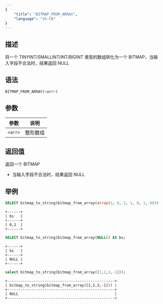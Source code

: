 ```yaml
---
{
    "title": "BITMAP_FROM_ARRAY",
    "language": "zh-CN"
}
---
```


## 描述

将一个 TINYINT/SMALLINT/INT/BIGINT 类型的数组转化为一个 BITMAP，当输入字段不合法时，结果返回 NULL

## 语法

```sql
BITMAP_FROM_ARRAY(<arr>)
```

## 参数

| 参数      | 说明   |
|---------|------|
| `<arr>` | 整形数组 |

## 返回值

返回一个 BITMAP
- 当输入字段不合法时，结果返回 NULL

## 举例

```sql
SELECT bitmap_to_string(bitmap_from_array(array(1, 0, 1, 1, 0, 1, 0))) AS bs;
```

```text
+------+
| bs   |
+------+
| 0,1  |
+------+
```

```sql
SELECT bitmap_to_string(bitmap_from_array(NULL)) AS bs;
```

```text
+------+
| bs   |
+------+
| NULL |
+------+
```

```sql
select bitmap_to_string(bitmap_from_array([1,2,3,-1]));
```

```text
+-------------------------------------------------+
| bitmap_to_string(bitmap_from_array([1,2,3,-1])) |
+-------------------------------------------------+
| NULL                                            |
+-------------------------------------------------+
```
